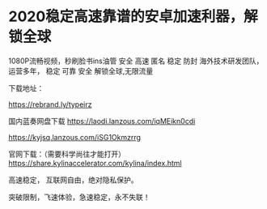 # 2020稳定高速靠谱的安卓加速利器，解锁全球

1080P流畅视频，秒刷脸书ins油管
安全 高速 匿名 稳定 防封
海外技术研发团队，运营多年， 稳定 可靠 安全
解锁全球,无限流量

下载地址：

https://rebrand.ly/typeirz

国内蓝奏网盘下载
https://laodi.lanzous.com/iqMEikn0cdi


https://kyjsq.lanzous.com/iSG1Okmzrrg


官网下载：（需要科学尚往才能打开）
https://share.kylinaccelerator.com/kylina/index.html

高速稳定， 互联网自由，绝对隐私保护。

突破限制，飞速体验，急速稳定，永不失联！
